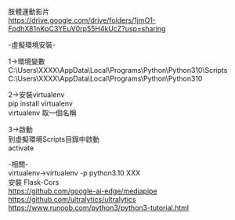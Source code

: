 肢體運動影片  
https://drive.google.com/drive/folders/1jmO1-FpdhX81nKpC3YEuV0rp55H4kUcZ?usp=sharing  
  
  


-虛擬環境安裝-  
 
1->環境變數  
C:\Users\XXXX\AppData\Local\Programs\Python\Python310\Scripts  
C:\Users\XXXX\AppData\Local\Programs\Python\Python310  
  
2->安裝virtualenv  
pip install virtualenv  
virtualenv 取一個名稱  
  
3->啟動  
到虛擬環境Scripts目錄中啟動  
activate  
  
-相關-  
virtualenv->virtualenv -p python3.10 XXX  
安裝 Flask-Cors  
https://github.com/google-ai-edge/mediapipe  
https://github.com/ultralytics/ultralytics  
https://www.runoob.com/python3/python3-tutorial.html  
